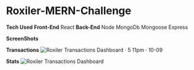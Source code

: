 # Roxiler-MERN-Challenge

**Tech Used**
  **Front-End**
    React
  **Back-End**
    Node
    MongoDb
    Mongoose
    Express

**ScreenShots**

  **Transactions**
  ![Roxiler Transactions Dashboard · 5 11pm · 10-09](https://github.com/user-attachments/assets/115996ea-2971-4cd4-928c-032f8b796349)

  **Stats**
  ![Roxiler Transactions Dashboard](https://github.com/user-attachments/assets/fb541ba7-3917-40fc-a701-a6485d738adc)
